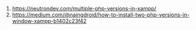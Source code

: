 1. https://neutrondev.com/multiple-php-versions-in-xampp/
2. https://medium.com/@naingdroid/how-to-install-two-php-versions-in-window-xampp-b1402c23f42